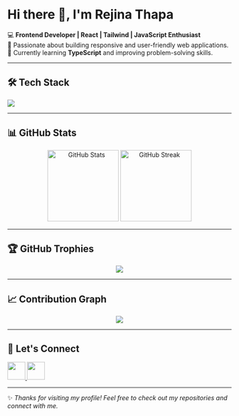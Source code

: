 # Hi there 👋, I'm Rejina Thapa  

💻 **Frontend Developer | React | Tailwind | JavaScript Enthusiast**  
🚀 Passionate about building responsive and user-friendly web applications.  
🌱 Currently learning **TypeScript** and improving problem-solving skills.  

---

## 🛠️ Tech Stack
<p align="left">
  <img src="https://skillicons.dev/icons?i=html,css,js,ts,react,nextjs,tailwind,bootstrap,git,github,vite,figma" />
</p>

---

## 📊 GitHub Stats
<p align="center">
  <img src="https://github-readme-stats.vercel.app/api?username=rejina-thapa&show_icons=true&theme=tokyonight" alt="GitHub Stats" height="160px"/>
  <img src="https://github-readme-streak-stats.herokuapp.com/?user=rejina-thapa&theme=tokyonight" alt="GitHub Streak" height="160px"/>
</p>

---

## 🏆 GitHub Trophies
<p align="center">
  <img src="https://github-profile-trophy.vercel.app/?username=rejina-thapa&theme=tokyonight&no-frame=true&margin-w=15" />
</p>

---

## 📈 Contribution Graph
<p align="center">
  <img src="https://github-readme-activity-graph.vercel.app/graph?username=rejina-thapa&theme=tokyo-night" />
</p>

---

## 🔗 Let's Connect
<p align="left">
  <a href="https://www.linkedin.com/in/rejina-thapa](https://www.linkedin.com/in/rejina-thapa-magar-458721314/" target="_blank">
    <img src="https://skillicons.dev/icons?i=linkedin" height="40"/>
  </a>
  <a href="[mailto:rejina@example.com](https://mail.google.com/mail/u/0/#inbox)">
    <img src="https://skillicons.dev/icons?i=gmail" height="40"/>
  </a>
</p>

---
✨ *Thanks for visiting my profile! Feel free to check out my repositories and connect with me.*  
